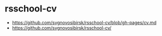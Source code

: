 # rsschool-cv
* https://github.com/svgnovosibirsk/rsschool-cv/blob/gh-pages/cv.md
* https://github.com/svgnovosibirsk/rsschool-cv/
